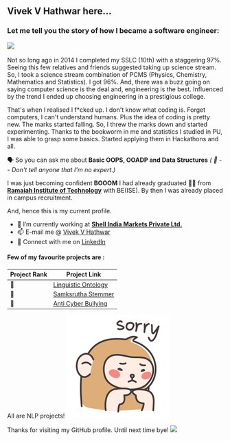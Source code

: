 ## **Vivek V Hathwar here...**
### Let me tell you the story of how I became a software engineer:

![](https://gihub.com/vivekhathwar/vivekhathwar/story1.gif)
   
  
  Not so long ago in 2014 I completed my SSLC (10th) with a staggering 97%. Seeing this few relatives and friends suggested taking up science stream. So, I took a science stream combination of PCMS (Physics, Chemistry, Mathematics and Statistics).
I got 96%. And, there was a buzz going on saying computer science is the deal and, engineering is the best. Influenced by the trend I ended up choosing engineering in a prestigious college.
   
  That's when I realised I f*cked up. I don't know what coding is. Forget computers, I can't understand humans. Plus the idea of coding is pretty new. The marks started falling.
So, I threw the marks down and started experimenting. Thanks to the bookworm in me and statistics I studied in PU, I was able to grasp some basics. Started applying them in Hackathons and all. 

  :speaking_head: So you can ask me about **Basic OOPS, OOADP and Data Structures** _( :shushing_face: -- Don't tell anyone that I'm no expert.)_

  I was just becoming confident **BOOOM** I had already graduated :man_student: from **[Ramaiah Institute of Technology](http://msrit.edu)** with BE(ISE). 
By then I was already placed in campus recruitment.

And, hence this is my current profile.
- 🔭 I’m currently working at **[Shell India Markets Private Ltd.](https://shell.com)**
- 📫 E-mail me @ [Vivek V Hathwar](mailto:vivekhathwar23@gmail.com?subject=[])
- :handshake: Connect with me on [LinkedIn](https://www.linkedin.com/in/vivek-v-hathwar-654706145)
#### Few of my favourite projects are :
Project Rank | Project Link
------------ | -------------
:1st_place_medal:| [Linguistic Ontology](https://gihub.com/vivekhathwar/Ontology/wiki)
:2nd_place_medal: | [Samksrutha Stemmer](https://github.com/vivekhathwar/SanskritParser)
:3rd_place_medal:|[Anti Cyber Bullying](https://github.com/vivekhathwar/Anti-Cyber-Bullying)


All are NLP projects! 
![](https://github.com/vivekhathwar/vivekhathwar/blob/master/sorry.gif)


Thanks for visiting my GitHub profile.
Until next time bye!
![](https://github.com/vivekhathwar/vivekhathwar/bye.gif)
